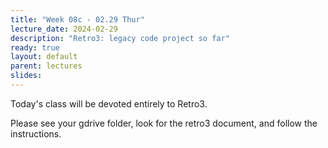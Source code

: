 ```yaml
---
title: "Week 08c - 02.29 Thur"
lecture_date: 2024-02-29
description: "Retro3: legacy code project so far"
ready: true
layout: default
parent: lectures
slides:
---
```


Today's class will be devoted entirely to Retro3.

Please see your gdrive folder, look for the retro3 document, and follow the instructions.

